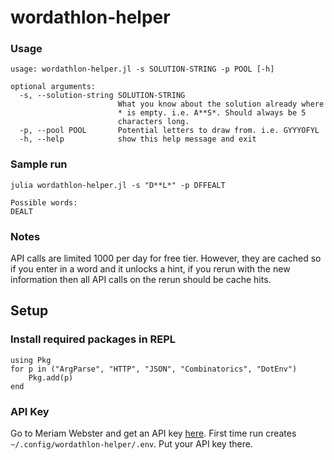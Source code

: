 # wordathlon-helper

### Usage
```
usage: wordathlon-helper.jl -s SOLUTION-STRING -p POOL [-h]

optional arguments:
  -s, --solution-string SOLUTION-STRING
                        What you know about the solution already where
                        * is empty. i.e. A**S*. Should always be 5
                        characters long.
  -p, --pool POOL       Potential letters to draw from. i.e. GYYYOFYL
  -h, --help            show this help message and exit
```

### Sample run

`julia wordathlon-helper.jl -s "D**L*" -p DFFEALT`

```
Possible words:
DEALT
```

### Notes
API calls are limited 1000 per day for free tier. However, they are cached so if you enter in a word and it unlocks a hint, if you rerun with the new information then all API calls on the rerun should be cache hits.

## Setup

### Install required packages in REPL

```
using Pkg
for p in ("ArgParse", "HTTP", "JSON", "Combinatorics", "DotEnv")
    Pkg.add(p)
end
```

### API Key
Go to Meriam Webster and get an API key [here](https://dictionaryapi.com/register/index). First time run creates `~/.config/wordathlon-helper/.env`. Put your API key there.
